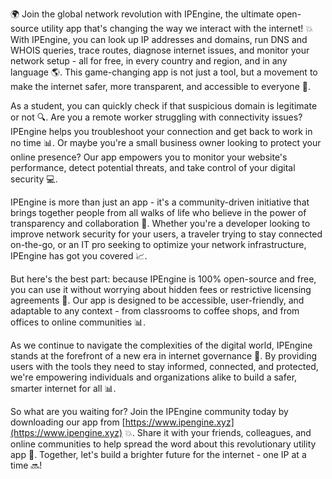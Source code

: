 🌍 Join the global network revolution with IPEngine, the ultimate open-source utility app that's changing the way we interact with the internet! 💥 With IPEngine, you can look up IP addresses and domains, run DNS and WHOIS queries, trace routes, diagnose internet issues, and monitor your network setup - all for free, in every country and region, and in any language 🌎️. This game-changing app is not just a tool, but a movement to make the internet safer, more transparent, and accessible to everyone 💪.

As a student, you can quickly check if that suspicious domain is legitimate or not 🔍. Are you a remote worker struggling with connectivity issues? IPEngine helps you troubleshoot your connection and get back to work in no time 📊. Or maybe you're a small business owner looking to protect your online presence? Our app empowers you to monitor your website's performance, detect potential threats, and take control of your digital security 💻.

IPEngine is more than just an app - it's a community-driven initiative that brings together people from all walks of life who believe in the power of transparency and collaboration 🌟. Whether you're a developer looking to improve network security for your users, a traveler trying to stay connected on-the-go, or an IT pro seeking to optimize your network infrastructure, IPEngine has got you covered 📈.

But here's the best part: because IPEngine is 100% open-source and free, you can use it without worrying about hidden fees or restrictive licensing agreements 🚀. Our app is designed to be accessible, user-friendly, and adaptable to any context - from classrooms to coffee shops, and from offices to online communities 📊.

As we continue to navigate the complexities of the digital world, IPEngine stands at the forefront of a new era in internet governance 🌈. By providing users with the tools they need to stay informed, connected, and protected, we're empowering individuals and organizations alike to build a safer, smarter internet for all 📊.

So what are you waiting for? Join the IPEngine community today by downloading our app from [https://www.ipengine.xyz](https://www.ipengine.xyz) 💥. Share it with your friends, colleagues, and online communities to help spread the word about this revolutionary utility app 📣. Together, let's build a brighter future for the internet - one IP at a time 🔜!